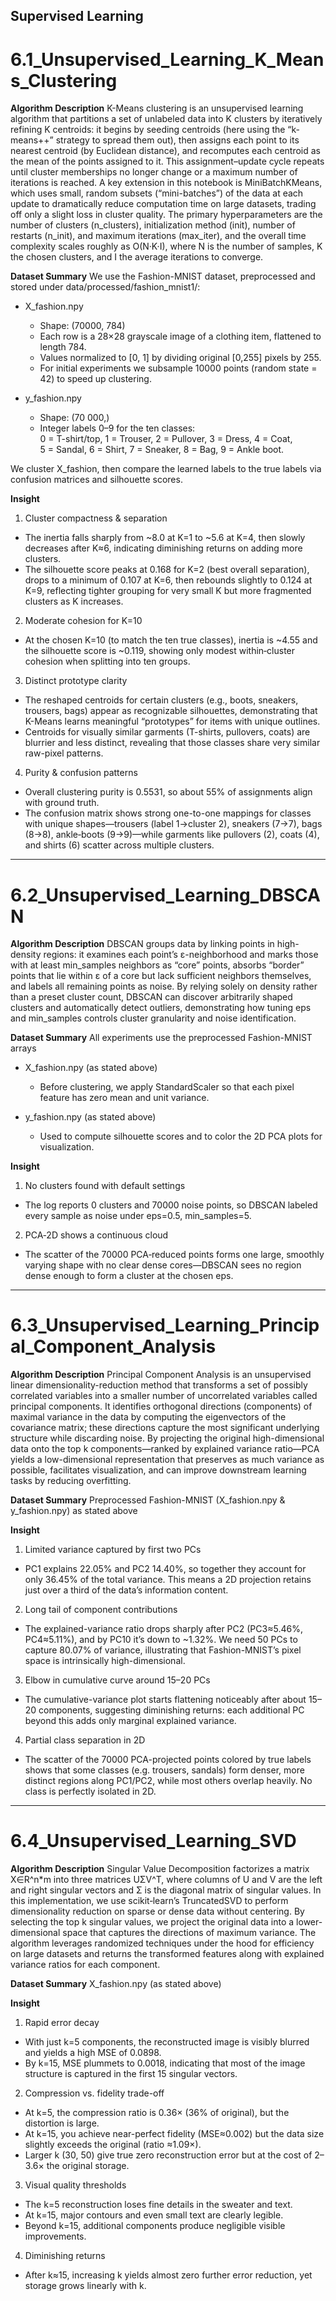 ## Supervised Learning 

# 6.1_Unsupervised_Learning_K_Means_Clustering

**Algorithm Description**
K-Means clustering is an unsupervised learning algorithm that partitions a set of unlabeled data into K clusters by iteratively refining K centroids: it begins by seeding centroids (here using the “k-means++” strategy to spread them out), then assigns each point to its nearest centroid (by Euclidean distance), and recomputes each centroid as the mean of the points assigned to it. This assignment–update cycle repeats until cluster memberships no longer change or a maximum number of iterations is reached. A key extension in this notebook is MiniBatchKMeans, which uses small, random subsets (“mini-batches”) of the data at each update to dramatically reduce computation time on large datasets, trading off only a slight loss in cluster quality. The primary hyperparameters are the number of clusters (n_clusters), initialization method (init), number of restarts (n_init), and maximum iterations (max_iter), and the overall time complexity scales roughly as O(N·K·I), where N is the number of samples, K the chosen clusters, and I the average iterations to converge.


**Dataset Summary**
We use the Fashion-MNIST dataset, preprocessed and stored under data/processed/fashion_mnist1/:

- X_fashion.npy  
  - Shape: (70000, 784)  
  - Each row is a 28×28 grayscale image of a clothing item, flattened to length 784.  
  - Values normalized to [0, 1] by dividing original [0,255] pixels by 255.  
  - For initial experiments we subsample 10000 points (random state = 42) to speed up clustering.

- y_fashion.npy 
  - Shape: (70 000,)  
  - Integer labels 0–9 for the ten classes:  
    0 = T-shirt/top, 1 = Trouser, 2 = Pullover, 3 = Dress, 4 = Coat,  
    5 = Sandal, 6 = Shirt, 7 = Sneaker, 8 = Bag, 9 = Ankle boot.

We cluster X_fashion, then compare the learned labels to the true labels via confusion matrices and silhouette scores.


**Insight**

1. Cluster compactness & separation
- The inertia falls sharply from ~8.0 at K=1 to ~5.6 at K=4, then slowly decreases after K≈6, indicating diminishing returns on adding more clusters.
- The silhouette score peaks at 0.168 for K=2 (best overall separation), drops to a minimum of 0.107 at K=6, then rebounds slightly to 0.124 at K=9, reflecting tighter grouping for very small K but more fragmented clusters as K increases.

2. Moderate cohesion for K=10
- At the chosen K=10 (to match the ten true classes), inertia is ~4.55 and the silhouette score is ~0.119, showing only modest within‐cluster cohesion when splitting into ten groups.

3. Distinct prototype clarity
- The reshaped centroids for certain clusters (e.g., boots, sneakers, trousers, bags) appear as recognizable silhouettes, demonstrating that K-Means learns meaningful “prototypes” for items with unique outlines.
- Centroids for visually similar garments (T-shirts, pullovers, coats) are blurrier and less distinct, revealing that those classes share very similar raw-pixel patterns.

4. Purity & confusion patterns
- Overall clustering purity is 0.5531, so about 55% of assignments align with ground truth.
- The confusion matrix shows strong one-to-one mappings for classes with unique shapes—trousers (label 1→cluster 2), sneakers (7→7), bags (8→8), ankle‐boots (9→9)—while garments like pullovers (2), coats (4), and shirts (6) scatter across multiple clusters.

-------------------------------------------------------------------

# 6.2_Unsupervised_Learning_DBSCAN

**Algorithm Description**
DBSCAN groups data by linking points in high-density regions: it examines each point’s ε-neighborhood and marks those with at least min_samples neighbors as “core” points, absorbs “border” points that lie within ε of a core but lack sufficient neighbors themselves, and labels all remaining points as noise. By relying solely on density rather than a preset cluster count, DBSCAN can discover arbitrarily shaped clusters and automatically detect outliers, demonstrating how tuning eps and min_samples controls cluster granularity and noise identification.


**Dataset Summary**
All experiments use the preprocessed Fashion-MNIST arrays 

- X_fashion.npy (as stated above)
  - Before clustering, we apply StandardScaler so that each pixel feature has zero mean and unit variance.

- y_fashion.npy (as stated above)
  - Used to compute silhouette scores and to color the 2D PCA plots for visualization.


**Insight**
1. No clusters found with default settings
- The log reports 0 clusters and 70000 noise points, so DBSCAN labeled every sample as noise under eps=0.5, min_samples=5.

2. PCA‐2D shows a continuous cloud
- The scatter of the 70000 PCA‐reduced points forms one large, smoothly varying shape with no clear dense cores—DBSCAN sees no region dense enough to form a cluster at the chosen eps.


-------------------------------------------------------------------

# 6.3_Unsupervised_Learning_Principal_Component_Analysis

**Algorithm Description**
Principal Component Analysis is an unsupervised linear dimensionality-reduction method that transforms a set of possibly correlated variables into a smaller number of uncorrelated variables called principal components. It identifies orthogonal directions (components) of maximal variance in the data by computing the eigenvectors of the covariance matrix; these directions capture the most significant underlying structure while discarding noise. By projecting the original high-dimensional data onto the top k components—ranked by explained variance ratio—PCA yields a low-dimensional representation that preserves as much variance as possible, facilitates visualization, and can improve downstream learning tasks by reducing overfitting.

**Dataset Summary**
Preprocessed Fashion-MNIST (X_fashion.npy & y_fashion.npy) as stated above

**Insight**
1. Limited variance captured by first two PCs
- PC1 explains 22.05% and PC2 14.40%, so together they account for only 36.45% of the total variance. This means a 2D projection retains just over a third of the data’s information content.

2. Long tail of component contributions
- The explained-variance ratio drops sharply after PC2 (PC3≈5.46%, PC4≈5.11%), and by PC10 it’s down to ~1.32%. We need 50 PCs to capture 80.07% of variance, illustrating that Fashion-MNIST’s pixel space is intrinsically high-dimensional.

3. Elbow in cumulative curve around 15–20 PCs
- The cumulative-variance plot starts flattening noticeably after about 15–20 components, suggesting diminishing returns: each additional PC beyond this adds only marginal explained variance.

4. Partial class separation in 2D
- The scatter of the 70000 PCA-projected points colored by true labels shows that some classes (e.g. trousers, sandals) form denser, more distinct regions along PC1/PC2, while most others overlap heavily. No class is perfectly isolated in 2D.


-------------------------------------------------------------------

# 6.4_Unsupervised_Learning_SVD

**Algorithm Description**
Singular Value Decomposition factorizes a matrix X∈R^n*m into three matrices UΣV^T, where columns of U and V are the left and right singular vectors and Σ is the diagonal matrix of singular values. In this implementation, we use scikit‐learn’s TruncatedSVD to perform dimensionality reduction on sparse or dense data without centering. By selecting the top k singular values, we project the original data into a lower-dimensional space that captures the directions of maximum variance. The algorithm leverages randomized techniques under the hood for efficiency on large datasets and returns the transformed features along with explained variance ratios for each component.

**Dataset Summary**
X_fashion.npy (as stated above)


**Insight**
1. Rapid error decay
- With just k=5 components, the reconstructed image is visibly blurred and yields a high MSE of 0.0898.
- By k=15, MSE plummets to 0.0018, indicating that most of the image structure is captured in the first 15 singular vectors.

2. Compression vs. fidelity trade-off
- At k=5, the compression ratio is 0.36× (36% of original), but the distortion is large.
- At k=15, you achieve near-perfect fidelity (MSE≈0.002) but the data size slightly exceeds the original (ratio ≈1.09×).
- Larger k (30, 50) give true zero reconstruction error but at the cost of 2–3.6× the original storage.

3. Visual quality thresholds
- The k=5 reconstruction loses fine details in the sweater and text.
- At k=15, major contours and even small text are clearly legible.
- Beyond k=15, additional components produce negligible visible improvements.

4. Diminishing returns
- After k≈15, increasing k yields almost zero further error reduction, yet storage grows linearly with k.







